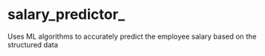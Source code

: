 # salary_predictor_
Uses ML algorithms to accurately predict the employee salary based on the structured data
